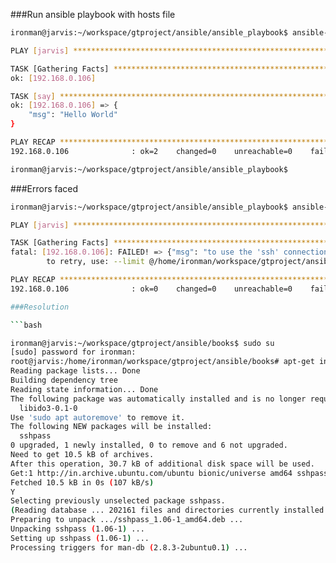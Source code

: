 ###Run ansible playbook with hosts file

```bash
ironman@jarvis:~/workspace/gtproject/ansible/ansible_playbook$ ansible-playbook -i hosts main.yaml 

PLAY [jarvis] ********************************************************************************************************************************************************************

TASK [Gathering Facts] ***********************************************************************************************************************************************************
ok: [192.168.0.106]

TASK [say] ***********************************************************************************************************************************************************************
ok: [192.168.0.106] => {
    "msg": "Hello World"
}

PLAY RECAP ***********************************************************************************************************************************************************************
192.168.0.106              : ok=2    changed=0    unreachable=0    failed=0   

ironman@jarvis:~/workspace/gtproject/ansible/ansible_playbook$ 
```

###Errors faced

```bash
ironman@jarvis:~/workspace/gtproject/ansible/ansible_playbook$ ansible-playbook -i hosts main.yaml 

PLAY [jarvis] ********************************************************************************************************************************************************************

TASK [Gathering Facts] ***********************************************************************************************************************************************************
fatal: [192.168.0.106]: FAILED! => {"msg": "to use the 'ssh' connection type with passwords, you must install the sshpass program"}
        to retry, use: --limit @/home/ironman/workspace/gtproject/ansible/ansible_playbook/main.retry

PLAY RECAP ***********************************************************************************************************************************************************************
192.168.0.106              : ok=0    changed=0    unreachable=0    failed=1   ```

###Resolution

```bash

ironman@jarvis:~/workspace/gtproject/ansible/books$ sudo su
[sudo] password for ironman:          
root@jarvis:/home/ironman/workspace/gtproject/ansible/books# apt-get install sshpass
Reading package lists... Done
Building dependency tree       
Reading state information... Done
The following package was automatically installed and is no longer required:
  libido3-0.1-0
Use 'sudo apt autoremove' to remove it.
The following NEW packages will be installed:
  sshpass
0 upgraded, 1 newly installed, 0 to remove and 6 not upgraded.
Need to get 10.5 kB of archives.
After this operation, 30.7 kB of additional disk space will be used.
Get:1 http://in.archive.ubuntu.com/ubuntu bionic/universe amd64 sshpass amd64 1.06-1 [10.5 kB]
Fetched 10.5 kB in 0s (107 kB/s)   
Y
Selecting previously unselected package sshpass.
(Reading database ... 202161 files and directories currently installed.)
Preparing to unpack .../sshpass_1.06-1_amd64.deb ...
Unpacking sshpass (1.06-1) ...
Setting up sshpass (1.06-1) ...
Processing triggers for man-db (2.8.3-2ubuntu0.1) ...
```